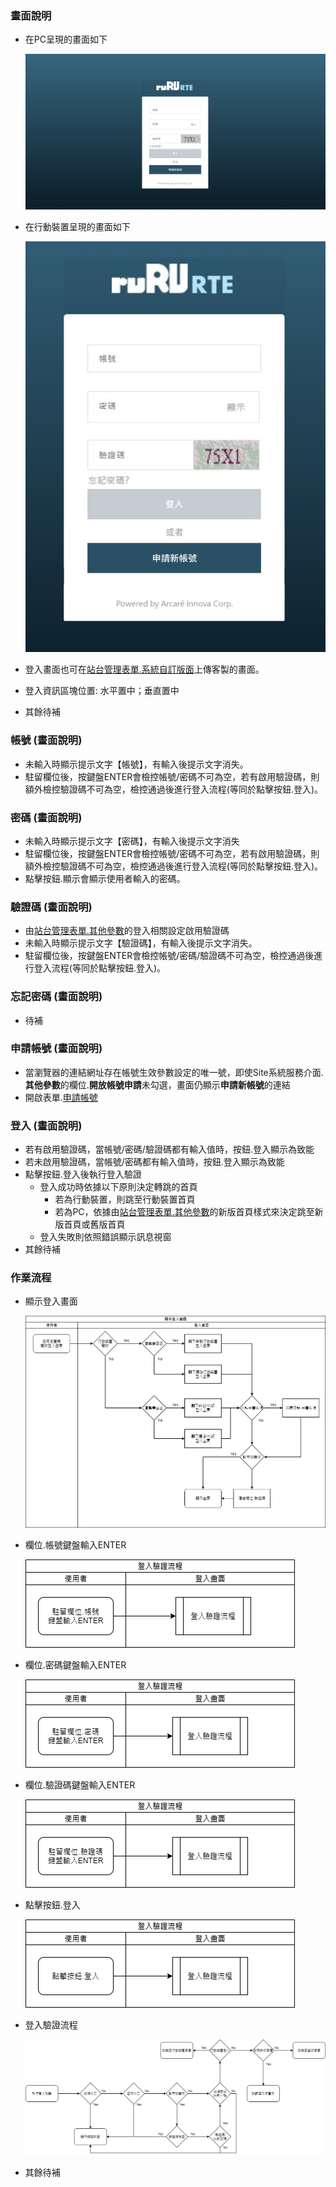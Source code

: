 ﻿### <div id="view">畫面說明</div>
* 在PC呈現的畫面如下

    ![登入畫面]

* 在行動裝置呈現的畫面如下

    ![登入畫面行動裝置]

* 登入畫面也可在[站台管理表單.系統自訂版面]()上傳客製的畫面。
* 登入資訊區塊位置: 水平置中；垂直置中
* <ps>其餘待補</ps>

### <div id="account">帳號 <path>(畫面說明)</path></div>
* 未輸入時顯示提示文字【帳號】，有輸入後提示文字消失。
* 駐留欄位後，按鍵盤ENTER會檢控帳號/密碼不可為空，若有啟用驗證碼，則額外檢控驗證碼不可為空，檢控通過後進行登入流程(等同於點擊按鈕.登入)。

### <div id="password">密碼 <path>(畫面說明)</path></div>
* 未輸入時顯示提示文字【密碼】，有輸入後提示文字消失
* 駐留欄位後，按鍵盤ENTER會檢控帳號/密碼不可為空，若有啟用驗證碼，則額外檢控驗證碼不可為空，檢控通過後進行登入流程(等同於點擊按鈕.登入)。
* 點擊按鈕.顯示會顯示使用者輸入的密碼。

### <div id="captcha">驗證碼 <path>(畫面說明)</path></div>
* 由[站台管理表單.其他參數](../../SITE/otherparameter/README.md)的登入相關設定啟用驗證碼
* 未輸入時顯示提示文字【驗證碼】，有輸入後提示文字消失。
* 駐留欄位後，按鍵盤ENTER會檢控帳號/密碼/驗證碼不可為空，檢控通過後進行登入流程(等同於點擊按鈕.登入)。

### <div id="forgetpassword">忘記密碼 <path>(畫面說明)</path></div>
* 待補

### <div id="applyaccount">申請帳號 <path>(畫面說明)</path></div>
* 當瀏覽器的連結網址存在帳號生效參數設定的唯一號，即使Site系統服務介面.**其他參數**的欄位.**開放帳號申請**未勾選，畫面仍顯示**申請新帳號**的連結
* 開啟表單.[申請帳號](../APPLYACCOUNT/README.md)

### <div id="login">登入 <path>(畫面說明)</path></div>
* 若有啟用驗證碼，當帳號/密碼/驗證碼都有輸入值時，按鈕.登入顯示為致能
* 若未啟用驗證碼，當帳號/密碼都有輸入值時，按鈕.登入顯示為致能
* 點擊按鈕.登入後執行登入驗證
    * 登入成功時依據以下原則決定轉跳的首頁
        * 若為行動裝置，則跳至行動裝置首頁
        * 若為PC，依據由[站台管理表單.其他參數](../../SITE/otherparameter/README.md)的新版首頁樣式來決定跳至新版首頁或舊版首頁
    * 登入失敗則依照錯誤顯示訊息視窗
* 其餘待補

### <div id="action">作業流程</div>
* 顯示登入畫面

    ![開啟畫面]

* 欄位.帳號鍵盤輸入ENTER

    ![欄位.帳號鍵盤輸入ENTER]

* 欄位.密碼鍵盤輸入ENTER

    ![欄位.密碼鍵盤輸入ENTER]

* 欄位.驗證碼鍵盤輸入ENTER

    ![欄位.驗證碼鍵盤輸入ENTER]

* 點擊按鈕.登入

    ![點擊按鈕.登入]

* 登入驗證流程

    ![登入驗證]

* 其餘待補

[登入畫面]:attachment/login.png "登入畫面"
[登入畫面行動裝置]:attachment/loginmobile.png "登入畫面行動裝置"
[開啟畫面]:attachment/login_open.png "開啟畫面"
[欄位.帳號鍵盤輸入ENTER]:attachment/accountenter.png "欄位.帳號鍵盤輸入ENTER"
[欄位.密碼鍵盤輸入ENTER]:attachment/passwordenter.png "欄位.密碼鍵盤輸入ENTER"
[欄位.驗證碼鍵盤輸入ENTER]:attachment/captchaenter.png "欄位.驗證碼鍵盤輸入ENTER"
[點擊按鈕.登入]:attachment/clicklogin.png "點擊按鈕.登入"
[登入驗證]:attachment/loginverify.png "登入驗證"